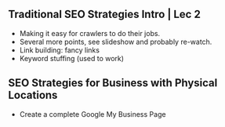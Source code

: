 ## Traditional SEO Strategies Intro | Lec 2

- Making it easy for crawlers to do their jobs.
- Several more points, see slideshow and probably re-watch.
- Link building: fancy links
- Keyword stuffing (used to work)

## SEO Strategies for Business with Physical Locations

- Create a complete Google My Business Page
